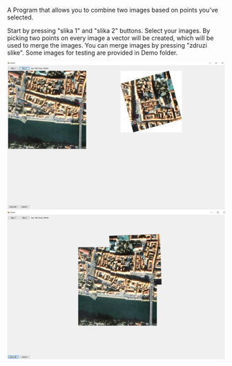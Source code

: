 A Program that allows you to combine two images based on points you've selected.

Start by pressing "slika 1" and "slika 2" buttons. Select your images. By picking two points on every image a vector will be created, which will be used to merge the images. You can merge images by pressing "zdruzi slike".
Some images for testing are provided in Demo folder.

![Demo 1](/demo/demo1.png)
![Demo 2](/demo/demo2.png)
